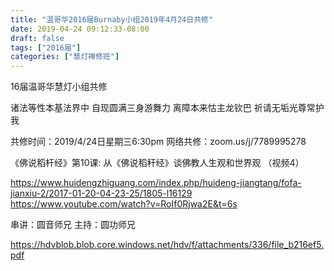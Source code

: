 ```yaml
---
title: "温哥华2016届Burnaby小组2019年4月24日共修"
date: 2019-04-24 09:12:33-08:00
draft: false
tags: ["2016届"]
categories: ["慧灯禅修班"]
---
```

16届温哥华慧灯小组共修

诸法等性本基法界中 
自现圆满三身游舞力
离障本来怙主龙钦巴 
祈请无垢光尊常护我 

共修时间：2019/4/24日星期三6:30pm
网络共修：zoom.us/j/7789995278 

《佛说稻杆经》第10课:  从《佛说稻秆经》谈佛教人生观和世界观 （视频4）

https://www.huidengzhiguang.com/index.php/huideng-jiangtang/fofa-jianxiu-2/2017-01-20-04-23-25/1805-l16129
https://www.youtube.com/watch?v=RoIf0Rjwa2E&t=6s

串讲：圆音师兄
主持：圆功师兄

 https://hdvblob.blob.core.windows.net/hdv/f/attachments/336/file_b216ef5.pdf
